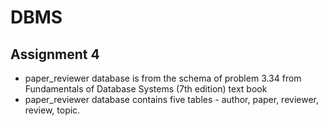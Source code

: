 # DBMS

## Assignment 4

- paper_reviewer database is from the schema of problem 3.34 from Fundamentals of Database Systems (7th edition) text book
-  paper_reviewer database contains five tables - author, paper, reviewer, review, topic.
